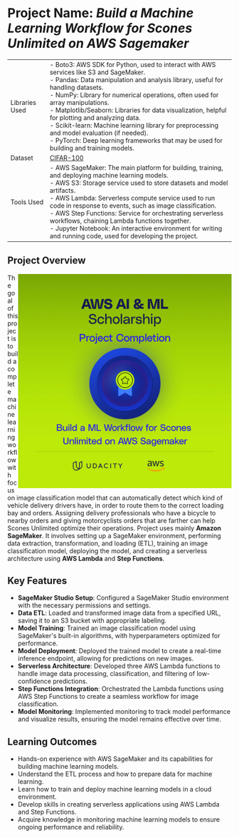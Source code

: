 # Project Name: *Build a Machine Learning Workflow for Scones Unlimited on AWS Sagemaker*

|                    |                                                                                               |
|--------------------|-----------------------------------------------------------------------------------------------|
| Libraries Used     | - Boto3: AWS SDK for Python, used to interact with AWS services like S3 and SageMaker.<BR>- Pandas: Data manipulation and analysis library, useful for handling datasets.<BR>- NumPy: Library for numerical operations, often used for array manipulations.<BR>- Matplotlib/Seaborn: Libraries for data visualization, helpful for plotting and analyzing data.<BR>- Scikit-learn: Machine learning library for preprocessing and model evaluation (if needed).<BR>- PyTorch: Deep learning frameworks that may be used for building and training models.|
| Dataset            | [CIFAR-100](https://www.cs.toronto.edu/~kriz/cifar.html) |
| Tools Used         | - AWS SageMaker: The main platform for building, training, and deploying machine learning models.<BR>- AWS S3: Storage service used to store datasets and model artifacts.<BR>- AWS Lambda: Serverless compute service used to run code in response to events, such as image classification.<BR>- AWS Step Functions: Service for orchestrating serverless workflows, chaining Lambda functions together.<BR>- Jupyter Notebook: An interactive environment for writing and running code, used for developing the project.|


## Project Overview

<img src="img/badge.png" width="480" align="right">

The goal of this project is to build a complete machine learning workflow with focus on image classification model that can automatically detect which kind of vehicle delivery drivers have, in order to route them to the correct loading bay and orders. Assigning delivery professionals who have a bicycle to nearby orders and giving motorcyclists orders that are farther can help Scones Unlimited optimize their operations. 
Project uses mainly **Amazon SageMaker**. It involves setting up a SageMaker environment, performing data extraction, transformation, and loading (ETL), training an image classification model, deploying the model, and creating a serverless architecture using **AWS Lambda** and **Step Functions**.


## Key Features
- **SageMaker Studio Setup**: Configured a SageMaker Studio environment with the necessary permissions and settings.
- **Data ETL**: Loaded and transformed image data from a specified URL, saving it to an S3 bucket with appropriate labeling.
- **Model Training**: Trained an image classification model using SageMaker's built-in algorithms, with hyperparameters optimized for performance.
- **Model Deployment**: Deployed the trained model to create a real-time inference endpoint, allowing for predictions on new images.
- **Serverless Architecture**: Developed three AWS Lambda functions to handle image data processing, classification, and filtering of low-confidence predictions.
- **Step Functions Integration**: Orchestrated the Lambda functions using AWS Step Functions to create a seamless workflow for image classification.
- **Model Monitoring**: Implemented monitoring to track model performance and visualize results, ensuring the model remains effective over time.

## Learning Outcomes
- Hands-on experience with AWS SageMaker and its capabilities for building machine learning models.
- Understand the ETL process and how to prepare data for machine learning.
- Learn how to train and deploy machine learning models in a cloud environment.
- Develop skills in creating serverless applications using AWS Lambda and Step Functions.
- Acquire knowledge in monitoring machine learning models to ensure ongoing performance and reliability.
